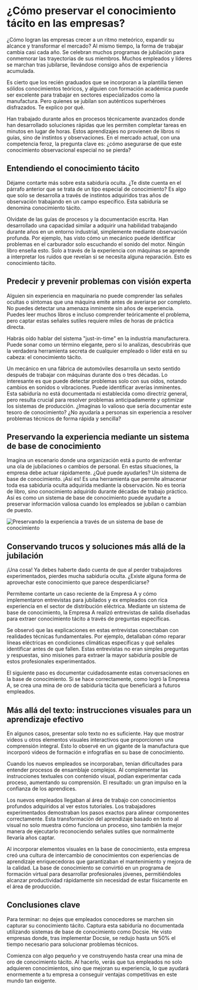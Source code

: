 # ¿Cómo preservar el conocimiento tácito en las empresas?

¿Cómo logran las empresas crecer a un ritmo meteórico, expandir su alcance y transformar el mercado? Al mismo tiempo, la forma de trabajar cambia casi cada año. Se celebran muchos programas de jubilación para conmemorar las trayectorias de sus miembros. Muchos empleados y líderes se marchan tras jubilarse, llevándose consigo años de experiencia acumulada.

Es cierto que los recién graduados que se incorporan a la plantilla tienen sólidos conocimientos teóricos, y alguien con formación académica puede ser excelente para trabajar en sectores especializados como la manufactura. Pero quienes se jubilan son auténticos superhéroes disfrazados. Te explico por qué.

Han trabajado durante años en procesos técnicamente avanzados donde han desarrollado soluciones rápidas que les permiten completar tareas en minutos en lugar de horas. Estos aprendizajes no provienen de libros ni guías, sino de instintos y observaciones. En el mercado actual, con una competencia feroz, la pregunta clave es: ¿cómo asegurarse de que este conocimiento observacional especial no se pierda?

## Entendiendo el conocimiento tácito

Déjame contarte más sobre esta sabiduría oculta. ¿Te diste cuenta en el párrafo anterior que se trata de un tipo especial de conocimiento? Es algo que solo se desarrolla a través de instintos adquiridos tras años de observación trabajando en un campo específico. Esta sabiduría se denomina conocimiento tácito.

Olvídate de las guías de procesos y la documentación escrita. Han desarrollado una capacidad similar a adquirir una habilidad trabajando durante años en un entorno industrial, simplemente mediante observación profunda. Por ejemplo, has visto cómo un mecánico puede identificar problemas en el carburador solo escuchando el sonido del motor. Ningún libro enseña esto. Solo a través de la experiencia con máquinas se aprende a interpretar los ruidos que revelan si se necesita alguna reparación. Esto es conocimiento tácito.

## Predecir y prevenir problemas con visión experta

Alguien sin experiencia en maquinaria no puede comprender las señales ocultas o síntomas que una máquina emite antes de averiarse por completo. No puedes detectar una amenaza inminente sin años de experiencia. Puedes leer muchos libros e incluso comprender teóricamente el problema, pero captar estas señales sutiles requiere miles de horas de práctica directa.

Habrás oído hablar del sistema "just-in-time" en la industria manufacturera. Puede sonar como un término elegante, pero si lo analizas, descubrirás que la verdadera herramienta secreta de cualquier empleado o líder está en su cabeza: el conocimiento tácito.

Un mecánico en una fábrica de automóviles desarrolla un sexto sentido después de trabajar con máquinas durante dos o tres décadas. Lo interesante es que puede detectar problemas solo con sus oídos, notando cambios en sonidos o vibraciones. Puede identificar averías inminentes. Esta sabiduría no está documentada ni establecida como directriz general, pero resulta crucial para resolver problemas anticipadamente y optimizar los sistemas de producción. ¿Imaginas lo valioso que sería documentar este tesoro de conocimiento? ¿No ayudaría a personas sin experiencia a resolver problemas técnicos de forma rápida y sencilla?

## Preservando la experiencia mediante un sistema de base de conocimiento

Imagina un escenario donde una organización está a punto de enfrentar una ola de jubilaciones o cambios de personal. En estas situaciones, la empresa debe actuar rápidamente. ¿Qué puede ayudarles? Un sistema de base de conocimiento. ¡Así es! Es una herramienta que permite almacenar toda esa sabiduría oculta adquirida mediante la observación. No es teoría de libro, sino conocimiento adquirido durante décadas de trabajo práctico. Así es como un sistema de base de conocimiento puede ayudarte a preservar información valiosa cuando los empleados se jubilan o cambian de puesto.

![Preservando la experiencia a través de un sistema de base de conocimiento](https://cdn.docsie.io/workspace_PfNzfGj3YfKKtTO4T/doc_hyOyyoFNExMH5yxZ2/file_SkV94eJ5Z2aLeWqUT/appdocsieio_organization_likalo_stanley_global_enterprises_4k_3_ff818f9b-f1ad-1e18-cd68-372c40ff2be1.png "Preservando la experiencia a través de un sistema de base de conocimiento")

## Conservando trucos y soluciones más allá de la jubilación

¡Una cosa! Ya debes haberte dado cuenta de que al perder trabajadores experimentados, pierdes mucha sabiduría oculta. ¿Existe alguna forma de aprovechar este conocimiento que parece desperdiciarse?

Permíteme contarte un caso reciente de la Empresa A y cómo implementaron entrevistas para jubilados y ex empleados con rica experiencia en el sector de distribución eléctrica. Mediante un sistema de base de conocimiento, la Empresa A realizó entrevistas de salida diseñadas para extraer conocimiento tácito a través de preguntas específicas.

Se observó que las explicaciones en estas entrevistas conectaban con realidades técnicas fundamentales. Por ejemplo, detallaban cómo reparar líneas eléctricas en condiciones climáticas específicas y qué señales identificar antes de que fallen. Estas entrevistas no eran simples preguntas y respuestas, sino misiones para extraer la mayor sabiduría posible de estos profesionales experimentados.

El siguiente paso es documentar cuidadosamente estas conversaciones en la base de conocimiento. Si se hace correctamente, como logró la Empresa A, se crea una mina de oro de sabiduría tácita que beneficiará a futuros empleados.

## Más allá del texto: instrucciones visuales para un aprendizaje efectivo

En algunos casos, presentar solo texto no es suficiente. Hay que mostrar videos u otros elementos visuales interactivos que proporcionen una comprensión integral. Esto lo observé en un gigante de la manufactura que incorporó videos de formación e infografías en su base de conocimiento.

Cuando los nuevos empleados se incorporaban, tenían dificultades para entender procesos de ensamblaje complejos. Al complementar las instrucciones textuales con contenido visual, podían experimentar cada proceso, aumentando su comprensión. El resultado: un gran impulso en la confianza de los aprendices.

Los nuevos empleados llegaban al área de trabajo con conocimientos profundos adquiridos al ver estos tutoriales. Los trabajadores experimentados demostraban los pasos exactos para alinear componentes correctamente. Esta transformación del aprendizaje basado en texto al visual no solo muestra cómo funciona un proceso, sino también la mejor manera de ejecutarlo reconociendo señales sutiles que normalmente llevaría años captar.

Al incorporar elementos visuales en la base de conocimiento, esta empresa creó una cultura de intercambio de conocimientos con experiencias de aprendizaje enriquecedoras que garantizaban el mantenimiento y mejora de la calidad. La base de conocimiento se convirtió en un programa de formación virtual para desarrollar profesionales jóvenes, permitiéndoles alcanzar productividad rápidamente sin necesidad de estar físicamente en el área de producción.

## Conclusiones clave

Para terminar: no dejes que empleados conocedores se marchen sin capturar su conocimiento tácito. Captura esta sabiduría no documentada utilizando sistemas de base de conocimiento como Docsie. He visto empresas donde, tras implementar Docsie, se redujo hasta un 50% el tiempo necesario para solucionar problemas técnicos.

Comienza con algo pequeño y ve construyendo hasta crear una mina de oro de conocimiento tácito. Al hacerlo, verás que tus empleados no solo adquieren conocimientos, sino que mejoran su experiencia, lo que ayudará enormemente a tu empresa a conseguir ventajas competitivas en este mundo tan exigente.